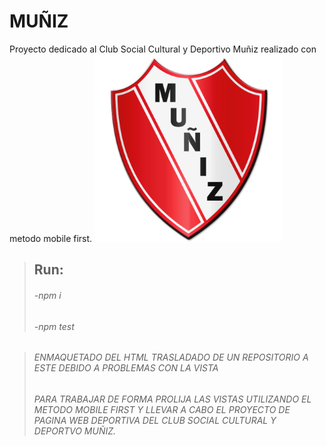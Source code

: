 # MUÑIZ
Proyecto dedicado al Club Social Cultural y Deportivo Muñiz realizado con metodo mobile first.
<img src="https://github.com/SpaezToledo/Muniz/blob/main/public/img/Escudo.png" width="300"/>


> ## Run:
> ###### -npm i
> ###### -npm test












> ###### ENMAQUETADO DEL HTML TRASLADADO DE UN REPOSITORIO A ESTE DEBIDO A PROBLEMAS CON LA VISTA 
> ###### PARA TRABAJAR DE FORMA PROLIJA LAS VISTAS UTILIZANDO EL METODO MOBILE FIRST Y LLEVAR A CABO EL PROYECTO DE PAGINA WEB DEPORTIVA DEL CLUB SOCIAL CULTURAL Y DEPORTVO MUÑIZ.